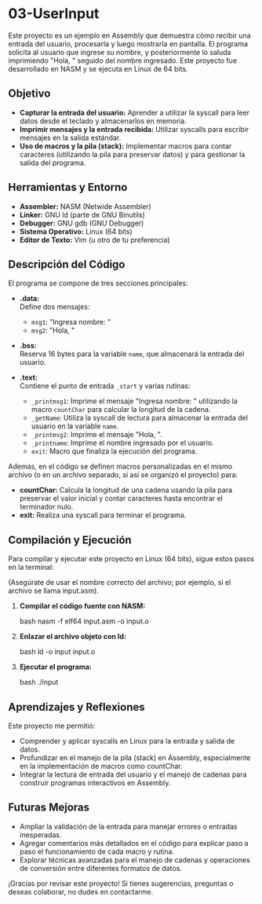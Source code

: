 # 03-UserInput

Este proyecto es un ejemplo en Assembly que demuestra cómo recibir una entrada del usuario, procesarla y luego mostrarla en pantalla. El programa solicita al usuario que ingrese su nombre, y posteriormente lo saluda imprimiendo "Hola, " seguido del nombre ingresado. Este proyecto fue desarrollado en NASM y se ejecuta en Linux de 64 bits.

## Objetivo

- **Capturar la entrada del usuario:** Aprender a utilizar la syscall para leer datos desde el teclado y almacenarlos en memoria.
- **Imprimir mensajes y la entrada recibida:** Utilizar syscalls para escribir mensajes en la salida estándar.
- **Uso de macros y la pila (stack):** Implementar macros para contar caracteres (utilizando la pila para preservar datos) y para gestionar la salida del programa.

## Herramientas y Entorno

- **Assembler:** NASM (Netwide Assembler)
- **Linker:** GNU ld (parte de GNU Binutils)
- **Debugger:** GNU gdb (GNU Debugger)
- **Sistema Operativo:** Linux (64 bits)
- **Editor de Texto:** Vim (u otro de tu preferencia)

## Descripción del Código

El programa se compone de tres secciones principales:

- **.data:**  
  Define dos mensajes:
  - `msg1`: "Ingresa nombre: "
  - `msg2`: "Hola, "

- **.bss:**  
  Reserva 16 bytes para la variable `name`, que almacenará la entrada del usuario.

- **.text:**  
  Contiene el punto de entrada `_start` y varias rutinas:
  - `_printmsg1`: Imprime el mensaje "Ingresa nombre: " utilizando la macro `countChar` para calcular la longitud de la cadena.
  - `_getName`: Utiliza la syscall de lectura para almacenar la entrada del usuario en la variable `name`.
  - `_printmsg2`: Imprime el mensaje "Hola, ".
  - `_printname`: Imprime el nombre ingresado por el usuario.
  - `exit`: Macro que finaliza la ejecución del programa.

Además, en el código se definen macros personalizadas en el mismo archivo (o en un archivo separado, si así se organizó el proyecto) para:
- **countChar:** Calcula la longitud de una cadena usando la pila para preservar el valor inicial y contar caracteres hasta encontrar el terminador nulo.
- **exit:** Realiza una syscall para terminar el programa.

## Compilación y Ejecución

Para compilar y ejecutar este proyecto en Linux (64 bits), sigue estos pasos en la terminal:

(Asegúrate de usar el nombre correcto del archivo; por ejemplo, si el archivo se llama input.asm).

1. **Compilar el código fuente con NASM:**

   bash
   nasm -f elf64 input.asm -o input.o

2. **Enlazar el archivo objeto con ld:**

   bash
   ld -o input input.o

3. **Ejecutar el programa:**

   bash
   ./input

## Aprendizajes y Reflexiones

Este proyecto me permitió:

- Comprender y aplicar syscalls en Linux para la entrada y salida de datos.
- Profundizar en el manejo de la pila (stack) en Assembly, especialmente en la implementación de macros como countChar.
- Integrar la lectura de entrada del usuario y el manejo de cadenas para construir programas interactivos en Assembly.

## Futuras Mejoras
- Ampliar la validación de la entrada para manejar errores o entradas inesperadas.
- Agregar comentarios más detallados en el código para explicar paso a paso el funcionamiento de cada macro y rutina.
- Explorar técnicas avanzadas para el manejo de cadenas y operaciones de conversión entre diferentes formatos de datos.


¡Gracias por revisar este proyecto! Si tienes sugerencias, preguntas o deseas colaborar, no dudes en contactarme.

